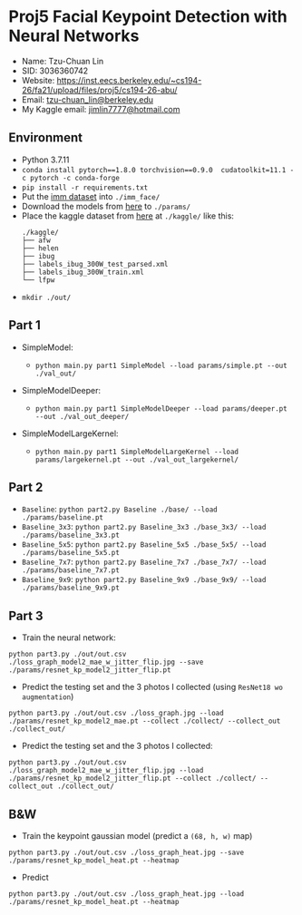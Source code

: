 # Proj5 Facial Keypoint Detection with Neural Networks

* Name: Tzu-Chuan Lin
* SID: 3036360742
* Website: <https://inst.eecs.berkeley.edu/~cs194-26/fa21/upload/files/proj5/cs194-26-abu/>
* Email: tzu-chuan_lin@berkeley.edu
* My Kaggle email: jimlin7777@hotmail.com

## Environment
* Python 3.7.11
* `conda install pytorch==1.8.0 torchvision==0.9.0  cudatoolkit=11.1 -c pytorch -c conda-forge`
* `pip install -r requirements.txt`
* Put the [imm dataset](https://web.archive.org/web/20210305094647/http://www2.imm.dtu.dk/~aam/datasets/datasets.html) into `./imm_face/`
* Download the models from [here](https://drive.google.com/drive/folders/1fxJXZc5fhexEvpC1qskAOpuYVTPHCzDP?usp=sharing) to `./params/`
* Place the kaggle dataset from [here](https://www.kaggle.com/c/cs194-26-fall-2021-project-5/data) at `./kaggle/` like this:
    ```
    ./kaggle/
    ├── afw
    ├── helen
    ├── ibug
    ├── labels_ibug_300W_test_parsed.xml
    ├── labels_ibug_300W_train.xml
    └── lfpw
    ```
* `mkdir ./out/`

## Part 1

* SimpleModel:
    * `python main.py part1 SimpleModel --load params/simple.pt --out ./val_out/`

* SimpleModelDeeper:
    * `python main.py part1 SimpleModelDeeper --load params/deeper.pt --out ./val_out_deeper/`

* SimpleModelLargeKernel:
    * `python main.py part1 SimpleModelLargeKernel --load params/largekernel.pt --out ./val_out_largekernel/`

## Part 2

* `Baseline`: `python part2.py Baseline ./base/ --load ./params/baseline.pt`
* `Baseline_3x3`: `python part2.py Baseline_3x3 ./base_3x3/ --load ./params/baseline_3x3.pt`
* `Baseline_5x5`: `python part2.py Baseline_5x5 ./base_5x5/ --load ./params/baseline_5x5.pt`
* `Baseline_7x7`: `python part2.py Baseline_7x7 ./base_7x7/ --load ./params/baseline_7x7.pt`
* `Baseline_9x9`: `python part2.py Baseline_9x9 ./base_9x9/ --load ./params/baseline_9x9.pt`

## Part 3

* Train the neural network:
```
python part3.py ./out/out.csv ./loss_graph_model2_mae_w_jitter_flip.jpg --save ./params/resnet_kp_model2_jitter_flip.pt
```

* Predict the testing set and the 3 photos I collected (using `ResNet18 wo augmentation`)
```
python part3.py ./out/out.csv ./loss_graph.jpg --load ./params/resnet_kp_model2_mae.pt --collect ./collect/ --collect_out ./collect_out/
```

* Predict the testing set and the 3 photos I collected:
```
python part3.py ./out/out.csv ./loss_graph_model2_mae_w_jitter_flip.jpg --load ./params/resnet_kp_model2_jitter_flip.pt --collect ./collect/ --collect_out ./collect_out/
```

## B&W
* Train the keypoint gaussian model (predict a `(68, h, w)` map)
```
python part3.py ./out/out.csv ./loss_graph_heat.jpg --save ./params/resnet_kp_model_heat.pt --heatmap
```

* Predict
```
python part3.py ./out/out.csv ./loss_graph_heat.jpg --load ./params/resnet_kp_model_heat.pt --heatmap
```

